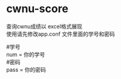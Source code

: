 # cwnu-score  
查询cwnu成绩以 excel格式展现  
使用请先修改app.conf 文件里面的学号和密码  

#学号  
num  = 你的学号  
#密码  
pass = 你的密码  
